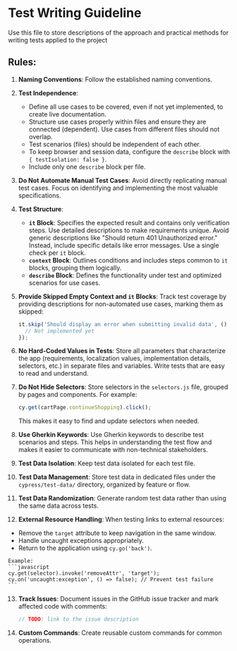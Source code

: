 # Test Writing Guideline
Use this file to store descriptions of the approach and practical methods for writing tests applied to the project

## Rules:

1. **Naming Conventions**: Follow the established naming conventions.

2. **Test Independence**:
   - Define all use cases to be covered, even if not yet implemented, to create live documentation.
   - Structure use cases properly within files and ensure they are connected (dependent). Use cases from different files should not overlap.
   - Test scenarios (files) should be independent of each other.
   - To keep browser and session data, configure the `describe` block with `{ testIsolation: false }`.
   - Include only one `describe` block per file.

3. **Do Not Automate Manual Test Cases**: Avoid directly replicating manual test cases. Focus on identifying and implementing the most valuable specifications.

4. **Test Structure**:
   - **`it` Block**: Specifies the expected result and contains only verification steps. Use detailed descriptions to make requirements unique. Avoid generic descriptions like "Should return 401 Unauthorized error." Instead, include specific details like error messages. Use a single check per `it` block.
   - **`context` Block**: Outlines conditions and includes steps common to `it` blocks, grouping them logically.
   - **`describe` Block**: Defines the functionality under test and optimized scenarios for use cases.

5. **Provide Skipped Empty Context and `it` Blocks**: Track test coverage by providing descriptions for non-automated use cases, marking them as skipped:
    ```javascript
    it.skip('Should display an error when submitting invalid data', () => {
      // Not implemented yet
    });
    ```

6. **No Hard-Coded Values in Tests**: Store all parameters that characterize the app (requirements, localization values, implementation details, selectors, etc.) in separate files and variables. Write tests that are easy to read and understand.

7. **Do Not Hide Selectors**: Store selectors in the `selectors.js` file, grouped by pages and components. For example:
    ```javascript
    cy.get(cartPage.continueShopping).click();
    ```
   This makes it easy to find and update selectors when needed.

8. **Use Gherkin Keywords**: Use Gherkin keywords to describe test scenarios and steps. This helps in understanding the test flow and makes it easier to communicate with non-technical stakeholders.

9. **Test Data Isolation**: Keep test data isolated for each test file.

10. **Test Data Management**: Store test data in dedicated files under the `cypress/test-data/` directory, organized by feature or flow.

11. **Test Data Randomization**: Generate random test data rather than using the same data across tests.

12. **External Resource Handling**: When testing links to external resources:
   - Remove the `target` attribute to keep navigation in the same window.
   - Handle uncaught exceptions appropriately.
   - Return to the application using `cy.go('back')`.

    Example:
    ```javascript
    cy.get(selector).invoke('removeAttr', 'target');
    cy.on('uncaught:exception', () => false); // Prevent test failure
    ```

13. **Track Issues**: Document issues in the GitHub issue tracker and mark affected code with comments:
    ```javascript
    // TODO: link to the issue description
    ```

14. **Custom Commands**: Create reusable custom commands for common operations.